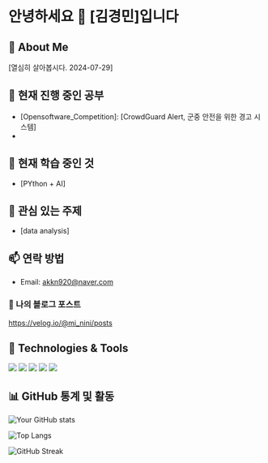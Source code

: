 # 안녕하세요 👋 [김경민]입니다

## 🚀 About Me
[열심히 살아봅시다. 2024-07-29]

## 🔭 현재 진행 중인 공부
- [Opensoftware_Competition]: [CrowdGuard Alert, 군중 안전을 위한 경고 시스템]
- [SQLD]: [SQL이해]

## 🌱 현재 학습 중인 것
- [PYthon + AI]

## 🌱 관심 있는 주제
- [data analysis]

## 📫 연락 방법
- Email: akkn920@naver.com

### 📕 나의 블로그 포스트
https://velog.io/@mi_nini/posts

## 🔧 Technologies & Tools
![](https://img.shields.io/badge/OS-Linux-informational?style=flat&logo=linux&logoColor=white&color=2bbc8a)
![](https://img.shields.io/badge/Editor-IntelliJ_IDEA-informational?style=flat&logo=intellij-idea&logoColor=white&color=2bbc8a)
![](https://img.shields.io/badge/Code-Python-informational?style=flat&logo=python&logoColor=white&color=2bbc8a)
![](https://img.shields.io/badge/Code-JavaScript-informational?style=flat&logo=javascript&logoColor=white&color=2bbc8a)
![](https://img.shields.io/badge/Shell-Bash-informational?style=flat&logo=gnu-bash&logoColor=white&color=2bbc8a)

## 📊 GitHub 통계 및 활동

![Your GitHub stats](https://github-readme-stats.vercel.app/api?username=yourusername&show_icons=true&theme=radical)

![Top Langs](https://github-readme-stats.vercel.app/api/top-langs/?username=yourusername&layout=compact&theme=radical)

![GitHub Streak](https://github-readme-streak-stats.herokuapp.com/?user=yourusername&theme=radical)
